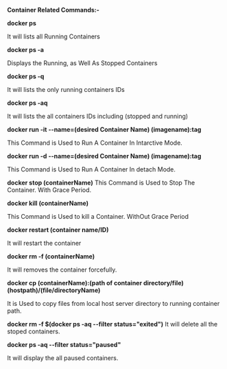 **Container Related Commands:-**

**docker ps**

It will lists all Running Containers

**docker ps -a**

Displays the Running, as Well As Stopped Containers

**docker ps -q**

It will lists the only running containers IDs

**docker ps -aq**

It will lists the all containers IDs including (stopped and running)

**docker run -it --name=(desired Container Name) (imagename):tag**

This Command is Used to Run A Container In Intarctive Mode.

**docker run -d --name=(desired Container Name) (imagename):tag**

This Command is Used to Run A Container In detach Mode.

**docker stop (containerName)**
This Command is Used to Stop The Container. With Grace Period.

**docker kill (containerName)**

This Command is Used to kill a Container. WithOut Grace Period

**docker restart (container name/ID)**

It will restart the container 

**docker rm -f (containerName)**

It will removes the container forcefully.

**docker cp (containerName):(path of container directory/file) (hostpath)/(file/directoryName)**

It is Used to copy files from local host server directory to running container path.

**docker rm -f $(docker ps -aq --filter status="exited")**
It will delete all the stoped containers. 

**docker ps -aq --filter status="paused"**

It will display the all paused containers.
